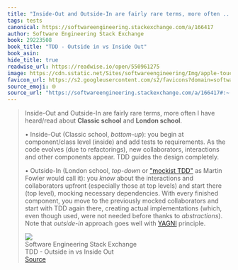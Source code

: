 ```yaml
---
title: "Inside-Out and Outside-In are fairly rare terms, more often ..."
tags: tests
canonical: https://softwareengineering.stackexchange.com/a/166417
author: Software Engineering Stack Exchange
book: 29223508
book_title: "TDD - Outside in vs Inside Out"
book_asin: 
hide_title: true
readwise_url: https://readwise.io/open/550961275
image: https://cdn.sstatic.net/Sites/softwareengineering/Img/apple-touch-icon@2.png?v=1ef7363febba
favicon_url: https://s2.googleusercontent.com/s2/favicons?domain=softwareengineering.stackexchange.com
source_emoji: 🌐
source_url: "https://softwareengineering.stackexchange.com/a/166417#:~:text=Inside-Out%20and%20Outside-In,%28http%3A%2F%2Fen.wikipedia.org%2Fwiki%2FYou_ain%2527t_gonna_need_it%29%20principle."
---
```


> Inside-Out and Outside-In are fairly rare terms, more often I have heard/read about **Classic school** and **London school**.
> 
> •   Inside-Out (Classic school, *bottom-up*): you begin at component/class level (inside) and add tests to requirements. As the code evolves (due to refactorings), new collaborators, interactions and other components appear. TDD guides the design completely.
>     
> •   Outside-In (London school, *top-down* or ["mockist TDD"](http://martinfowler.com/articles/mocksArentStubs.html) as Martin Fowler would call it): you *know* about the interactions and collaborators upfront (especially those at top levels) and start there (top level), mocking necessary dependencies. With every finished component, you move to the previously mocked collaborators and start with TDD again there, creating actual implementations (which, even though used, were not needed before thanks to *abstractions*). Note that *outside-in* approach goes well with [YAGNI](http://en.wikipedia.org/wiki/You_ain%27t_gonna_need_it) principle.
> <div class="quoteback-footer"><div class="quoteback-avatar"><img class="mini-favicon" src="https://s2.googleusercontent.com/s2/favicons?domain=softwareengineering.stackexchange.com"></div><div class="quoteback-metadata"><div class="metadata-inner"><span style="display:none">FROM:</span><div aria-label="Software Engineering Stack Exchange" class="quoteback-author"> Software Engineering Stack Exchange</div><div aria-label="TDD - Outside in vs Inside Out" class="quoteback-title"> TDD - Outside in vs Inside Out</div></div></div><div class="quoteback-backlink"><a target="_blank" aria-label="go to the full text of this quotation" rel="noopener" href="https://softwareengineering.stackexchange.com/a/166417#:~:text=Inside-Out%20and%20Outside-In,%28http%3A%2F%2Fen.wikipedia.org%2Fwiki%2FYou_ain%2527t_gonna_need_it%29%20principle." class="quoteback-arrow"> Source</a></div></div>